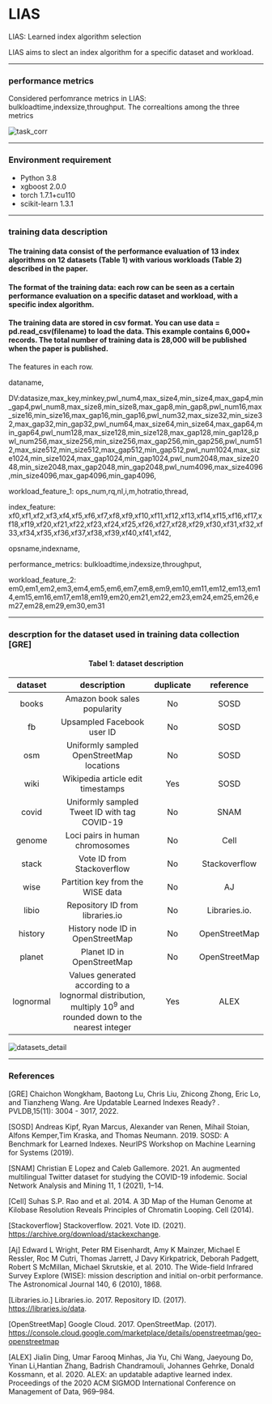 # LIAS
LIAS: Learned index algorithm selection

LIAS aims to slect an index algorithm for a specific dataset and workload. 

---

### performance metrics

Considered perfomrance metrics in LIAS:  bulkloadtime,indexsize,throughput. The correaltions among the three metrics

![task_corr](https://github.com/chaohcc/LIAS/assets/51820918/cc02b9b1-f063-47cb-a0db-ef03c8f0240b)


---

### Environment requirement
* Python 3.8
* xgboost 2.0.0
* torch 1.7.1+cu110
* scikit-learn 1.3.1

---

### training data description
#### The training data consist of the performance evaluation of 13 index algorithms on 12 datasets (Table 1) with various workloads (Table 2) described in the paper.
#### The format of the training data: each row can be seen as a certain performance evaluation on a specific dataset and workload, with a specific index algorithm.
#### The training data are stored in csv format. You can use data = pd.read_csv(filename) to load the data. This example contains 6,000+ records. The total number of training data is 28,000 will be published when the paper is published.

The features in each row.

dataname,

DV:datasize,max_key,minkey,pwl_num4,max_size4,min_size4,max_gap4,min_gap4,pwl_num8,max_size8,min_size8,max_gap8,min_gap8,pwl_num16,max_size16,min_size16,max_gap16,min_gap16,pwl_num32,max_size32,min_size32,max_gap32,min_gap32,pwl_num64,max_size64,min_size64,max_gap64,min_gap64,pwl_num128,max_size128,min_size128,max_gap128,min_gap128,pwl_num256,max_size256,min_size256,max_gap256,min_gap256,pwl_num512,max_size512,min_size512,max_gap512,min_gap512,pwl_num1024,max_size1024,min_size1024,max_gap1024,min_gap1024,pwl_num2048,max_size2048,min_size2048,max_gap2048,min_gap2048,pwl_num4096,max_size4096,min_size4096,max_gap4096,min_gap4096,

workload_feature_1: ops_num,rq,nl,i,m,hotratio,thread,

index_feature: xf0,xf1,xf2,xf3,xf4,xf5,xf6,xf7,xf8,xf9,xf10,xf11,xf12,xf13,xf14,xf15,xf16,xf17,xf18,xf19,xf20,xf21,xf22,xf23,xf24,xf25,xf26,xf27,xf28,xf29,xf30,xf31,xf32,xf33,xf34,xf35,xf36,xf37,xf38,xf39,xf40,xf41,xf42,

opsname,indexname,

performance_metrics: bulkloadtime,indexsize,throughput,

workload_feature_2: em0,em1,em2,em3,em4,em5,em6,em7,em8,em9,em10,em11,em12,em13,em14,em15,em16,em17,em18,em19,em20,em21,em22,em23,em24,em25,em26,em27,em28,em29,em30,em31

---

### descrption for the dataset used in training data collection [GRE]


#### <center>Tabel 1:  dataset description</center>
| dataset | description | duplicate | reference |
| :---:     |     :---:      |       :---:  |       :---:  |
books    | Amazon book sales popularity                                                                                    | No       | SOSD      |
fb        | Upsampled Facebook user ID                                                                                                                                 | No        |   SOSD     |
osm       | Uniformly sampled OpenStreetMap locations                                                                                                                  | No        |   SOSD    |
wiki      | Wikipedia article edit timestamps                                                                                                                          | Yes       |    SOSD    |
covid     | Uniformly sampled Tweet ID with tag COVID-19                                                                                                               | No        |    SNAM   |
genome    | Loci pairs in human chromosomes                  | No        |    Cell    |
stack     | Vote ID from Stackoverflow                                                                                                                                 | No       |     Stackoverflow   |
wise      | Partition key from the WISE data                                                                                                                           | No       |     AJ   |
libio     | Repository ID from libraries.io                                                                                                                            | No        |  Libraries.io.    |
history   | History node ID in OpenStreetMap                                                                                                                           | No        |    OpenStreetMap    |
planet    | Planet ID in OpenStreetMap                                                                                                                                 | No        |   OpenStreetMap    |
lognormal | Values generated according to a lognormal distribution, multiply $10^9$ and rounded down to the nearest integer | Yes       |    ALEX    | 

![datasets_detail](https://github.com/chaohcc/LIAS/assets/51820918/160a6595-77da-4450-99ca-95e82b58f14e)

---

### References
[GRE] Chaichon Wongkham, Baotong Lu, Chris Liu, Zhicong Zhong, Eric Lo, and Tianzheng Wang. Are Updatable Learned Indexes Ready? . PVLDB,15(11): 3004 - 3017, 2022.

[SOSD] Andreas Kipf, Ryan Marcus, Alexander van Renen, Mihail Stoian, Alfons Kemper,Tim Kraska, and Thomas Neumann. 2019. SOSD: A Benchmark for Learned Indexes. NeurIPS Workshop on Machine Learning for Systems (2019).

[SNAM] Christian E Lopez and Caleb Gallemore. 2021. An augmented multilingual Twitter dataset for studying the COVID-19 infodemic. Social Network Analysis and Mining 11, 1 (2021), 1–14.

[Cell] Suhas S.P. Rao and et al. 2014. A 3D Map of the Human Genome at Kilobase Resolution Reveals Principles of Chromatin Looping. Cell (2014).

[Stackoverflow] Stackoverflow. 2021. Vote ID. (2021). https://archive.org/download/stackexchange.

[Aj] Edward L Wright, Peter RM Eisenhardt, Amy K Mainzer, Michael E Ressler, Roc M Cutri, Thomas Jarrett, J Davy Kirkpatrick, Deborah Padgett, Robert S McMillan, Michael Skrutskie, et al. 2010. The Wide-field Infrared Survey Explore (WISE): mission description and initial on-orbit performance. The Astronomical Journal 140, 6 (2010), 1868.

[Libraries.io.] Libraries.io. 2017. Repository ID. (2017). https://libraries.io/data. 

[OpenStreetMap] Google Cloud. 2017. OpenStreetMap. (2017). https://console.cloud.google.com/marketplace/details/openstreetmap/geo-openstreetmap

[ALEX] Jialin Ding, Umar Farooq Minhas, Jia Yu, Chi Wang, Jaeyoung Do, Yinan Li,Hantian Zhang, Badrish Chandramouli, Johannes Gehrke, Donald Kossmann, et al. 2020. ALEX: an updatable adaptive learned index. Proceedings of the 2020 ACM SIGMOD International Conference on Management of Data, 969–984.
